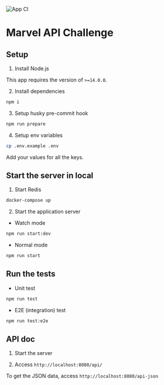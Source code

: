 ![App CI](https://github.com/stozuka/marvel-api-challenge/actions/workflows/app.yaml/badge.svg)

# Marvel API Challenge

## Setup

1. Install Node.js

This app requires the version of `>=14.0.0`.

2. Install dependencies

```bash
npm i
```

3. Setup husky pre-commit hook

```bash
npm run prepare
```

4. Setup env variables

```bash
cp .env.example .env
```

Add your values for all the keys.

## Start the server in local

1. Start Redis

```bash
docker-compose up
```

2. Start the application server

- Watch mode

```bash
npm run start:dev
```

- Normal mode

```bash
npm run start
```

## Run the tests

- Unit test

```bash
npm run test
```

- E2E (integration) test

```bash
npm run test:e2e
```

## API doc

1. Start the server

2. Access `http://localhost:8080/api/`

To get the JSON data, access `http://localhost:8080/api-json`

